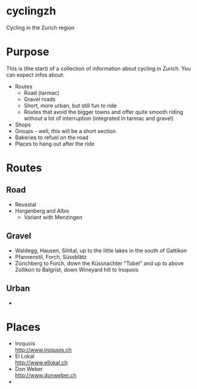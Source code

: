 cyclingzh
=========

Cycling in the Zurich region

Purpose
=======
This is (the start) of a collection of information about cycling in Zurich. You can expect infos about:
- Routes
  - Road (tarmac)
  - Gravel roads
  - Short, more urban, but still fun to ride
  - Routes that avoid the bigger towns and offer quite smooth riding without a lot of interruption (integrated in tarmac and gravel)
- Shops
- Groups - well, this will be a short section
- Bakeries to refuel on the road
- Places to hang out after the ride


Routes
======
Road
----
- Reusstal
- Horgenberg and Albis
  - Variant with Menzingen

Gravel
------
- Waldegg, Hausen, Sihltal, up to the little lakes in the south of Gattikon
- Pfannenstil, Forch, Süssblätz
- Zürichberg to Forch, down the Küssnachter "Tobel" and up to above Zollikon to Balgrist, down Wineyard hill to Iroquois

Urban
-----
- 

Places
======
- Iroquois  
http://www.iroquois.ch
- El Lokal  
http://www.ellokal.ch
- Don Weber  
http://www.donweber.ch
- 
